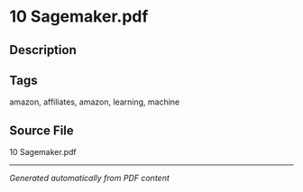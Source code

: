 # 10 Sagemaker.pdf

## Description

## Tags
amazon, affiliates, amazon, learning, machine

## Source File
10 Sagemaker.pdf

---
*Generated automatically from PDF content*
